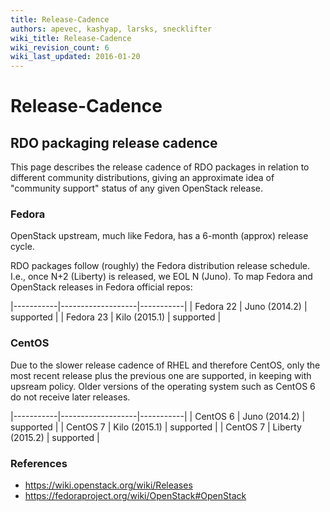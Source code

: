 ```yaml
---
title: Release-Cadence
authors: apevec, kashyap, larsks, snecklifter
wiki_title: Release-Cadence
wiki_revision_count: 6
wiki_last_updated: 2016-01-20
---
```


# Release-Cadence

## RDO packaging release cadence

This page describes the release cadence of RDO packages in relation to different community distributions, giving an approximate idea of "community support" status of any given OpenStack release.

### Fedora

OpenStack upstream, much like Fedora, has a 6-month (approx) release cycle.

RDO packages follow (roughly) the Fedora distribution release schedule. I.e., once N+2 (Liberty) is released, we EOL N (Juno). To map Fedora and OpenStack releases in Fedora official repos:

|-----------|-------------------|-----------|
| Fedora 22 | Juno (2014.2)     | supported |
| Fedora 23 | Kilo (2015.1)     | supported |

### CentOS

Due to the slower release cadence of RHEL and therefore CentOS, only the most recent release plus the previous one are supported, in keeping with upsream policy. Older versions of the operating system such as CentOS 6 do not receive later releases.

|-----------|-------------------|-----------|
| CentOS 6  | Juno (2014.2)     | supported |
| CentOS 7  | Kilo (2015.1)     | supported |
| CentOS 7  | Liberty (2015.2)  | supported |

### References

*   <https://wiki.openstack.org/wiki/Releases>
*   <https://fedoraproject.org/wiki/OpenStack#OpenStack>

